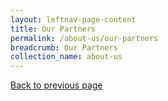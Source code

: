 ```yaml
---
layout: leftnav-page-content
title: Our Partners
permalink: /about-us/our-partners
breadcrumb: Our Partners
collection_name: about-us
---
```

<a href="#" onclick="history.go(-1)">Back to previous page</a>
